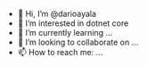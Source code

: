 - 👋 Hi, I’m @darioayala
- 👀 I’m interested in dotnet core
- 🌱 I’m currently learning ...
- 💞️ I’m looking to collaborate on ...
- 📫 How to reach me:  ...

<!---
darioayala/darioayala is a ✨ special ✨ repository because its `README.md` (this file) appears on your GitHub profile.
You can click the Preview link to take a look at your changes.
--->
